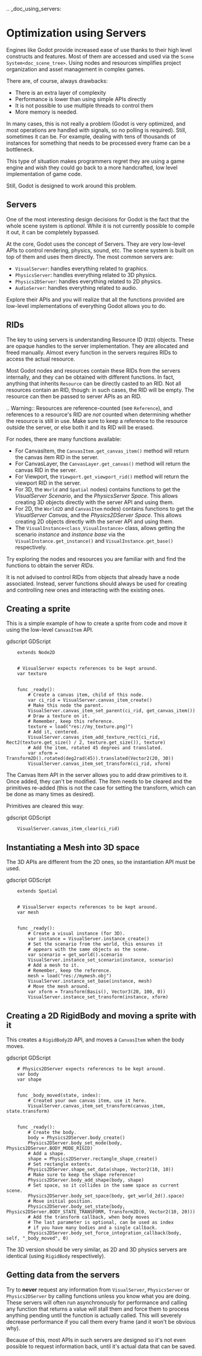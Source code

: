 .. _doc_using_servers:

Optimization using Servers
==========================

Engines like Godot provide increased ease of use thanks to their high level constructs and features.
Most of them are accessed and used via the `Scene System<doc_scene_tree>`. Using nodes and
resources simplifies project organization and asset management in complex games.

There are, of course, always drawbacks:

* There is an extra layer of complexity
* Performance is lower than using simple APIs directly
* It is not possible to use multiple threads to control them
* More memory is needed.

In many cases, this is not really a problem (Godot is very optimized, and most operations are handled
with signals, so no polling is required). Still, sometimes it can be. For example, dealing with
tens of thousands of instances for something that needs to be processed every frame can be a bottleneck.

This type of situation makes programmers regret they are using a game engine and wish they could go
back to a more handcrafted, low level implementation of game code.

Still, Godot is designed to work around this problem.

Servers
-------

One of the most interesting design decisions for Godot is the fact that the whole scene system is
*optional*. While it is not currently possible to compile it out, it can be completely bypassed.

At the core, Godot uses the concept of Servers. They are very low-level APIs to control
rendering, physics, sound, etc. The scene system is built on top of them and uses them directly.
The most common servers are:

* `VisualServer`: handles everything related to graphics.
* `PhysicsServer`: handles everything related to 3D physics.
* `Physics2DServer`: handles everything related to 2D physics.
* `AudioServer`: handles everything related to audio.

Explore their APIs and you will realize that all the functions provided are low-level
implementations of everything Godot allows you to do.

RIDs
----

The key to using servers is understanding Resource ID (`RID`) objects. These are opaque
handles to the server implementation. They are allocated and freed manually. Almost every
function in the servers requires RIDs to access the actual resource.

Most Godot nodes and resources contain these RIDs from the servers internally, and they can
be obtained with different functions. In fact, anything that inherits `Resource`
can be directly casted to an RID. Not all resources contain an RID, though: in such cases, the RID will be empty. The resource can then be passed to server APIs as an RID.

.. Warning::  Resources are reference-counted (see `Reference`), and
              references to a resource's RID are *not* counted when determining whether
              the resource is still in use. Make sure to keep a reference to the resource
              outside the server, or else both it and its RID will be erased.

For nodes, there are many functions available:

* For CanvasItem, the `CanvasItem.get_canvas_item()`
  method will return the canvas item RID in the server.
* For CanvasLayer, the `CanvasLayer.get_canvas()`
  method will return the canvas RID in the server.
* For Viewport, the `Viewport.get_viewport_rid()`
  method will return the viewport RID in the server.
* For 3D, the `World`
  and `Spatial` nodes)
  contains functions to get the *VisualServer Scenario*, and the *PhysicsServer Space*. This
  allows creating 3D objects directly with the server API and using them.
* For 2D, the `World2D`
  and `CanvasItem` nodes)
  contains functions to get the *VisualServer Canvas*, and the *Physics2DServer Space*. This
  allows creating 2D objects directly with the server API and using them.
* The `VisualInstance<class_VisualInstance>` class, allows getting the scenario *instance* and
  *instance base* via the `VisualInstance.get_instance()`
  and `VisualInstance.get_base()` respectively.

Try exploring the nodes and resources you are familiar with and find the functions to obtain the server *RIDs*.

It is not advised to control RIDs from objects that already have a node associated. Instead, server
functions should always be used for creating and controlling new ones and interacting with the existing ones.

Creating a sprite
-----------------

This is a simple example of how to create a sprite from code and move it using the low-level
`CanvasItem` API.

gdscript GDScript


```
    extends Node2D


    # VisualServer expects references to be kept around.
    var texture


    func _ready():
        # Create a canvas item, child of this node.
        var ci_rid = VisualServer.canvas_item_create()
        # Make this node the parent.
        VisualServer.canvas_item_set_parent(ci_rid, get_canvas_item())
        # Draw a texture on it.
        # Remember, keep this reference.
        texture = load("res://my_texture.png)")
        # Add it, centered.
        VisualServer.canvas_item_add_texture_rect(ci_rid, Rect2(texture.get_size() / 2, texture.get_size()), texture)
        # Add the item, rotated 45 degrees and translated.
        var xform = Transform2D().rotated(deg2rad(45)).translated(Vector2(20, 30))
        VisualServer.canvas_item_set_transform(ci_rid, xform)
```

The Canvas Item API in the server allows you to add draw primitives to it. Once added, they can't be modified.
The Item needs to be cleared and the primitives re-added (this is not the case for setting the transform,
which can be done as many times as desired).

Primitives are cleared this way:

gdscript GDScript

```
    VisualServer.canvas_item_clear(ci_rid)
```

Instantiating a Mesh into 3D space
----------------------------------

The 3D APIs are different from the 2D ones, so the instantiation API must be used.

gdscript GDScript

```
    extends Spatial


    # VisualServer expects references to be kept around.
    var mesh


    func _ready():
        # Create a visual instance (for 3D).
        var instance = VisualServer.instance_create()
        # Set the scenario from the world, this ensures it
        # appears with the same objects as the scene.
        var scenario = get_world().scenario
        VisualServer.instance_set_scenario(instance, scenario)
        # Add a mesh to it.
        # Remember, keep the reference.
        mesh = load("res://mymesh.obj")
        VisualServer.instance_set_base(instance, mesh)
        # Move the mesh around.
        var xform = Transform(Basis(), Vector3(20, 100, 0))
        VisualServer.instance_set_transform(instance, xform)
```

Creating a 2D RigidBody and moving a sprite with it
---------------------------------------------------

This creates a `RigidBody2D` API,
and moves a `CanvasItem` when the body moves.

gdscript GDScript

```
    # Physics2DServer expects references to be kept around.
    var body
    var shape


    func _body_moved(state, index):
        # Created your own canvas item, use it here.
        VisualServer.canvas_item_set_transform(canvas_item, state.transform)


    func _ready():
        # Create the body.
        body = Physics2DServer.body_create()
        Physics2DServer.body_set_mode(body, Physics2DServer.BODY_MODE_RIGID)
        # Add a shape.
        shape = Physics2DServer.rectangle_shape_create()
        # Set rectangle extents.
        Physics2DServer.shape_set_data(shape, Vector2(10, 10))
        # Make sure to keep the shape reference!
        Physics2DServer.body_add_shape(body, shape)
        # Set space, so it collides in the same space as current scene.
        Physics2DServer.body_set_space(body, get_world_2d().space)
        # Move initial position.
        Physics2DServer.body_set_state(body, Physics2DServer.BODY_STATE_TRANSFORM, Transform2D(0, Vector2(10, 20)))
        # Add the transform callback, when body moves
        # The last parameter is optional, can be used as index
        # if you have many bodies and a single callback.
        Physics2DServer.body_set_force_integration_callback(body, self, "_body_moved", 0)
```

The 3D version should be very similar, as 2D and 3D physics servers are identical (using
`RigidBody` respectively).

Getting data from the servers
-----------------------------

Try to **never** request any information from `VisualServer`, `PhysicsServer` or `Physics2DServer`
by calling functions unless you know what you are doing. These servers will often run asynchronously
for performance and calling any function that returns a value will stall them and force them to process
anything pending until the function is actually called. This will severely decrease performance if you
call them every frame (and it won't be obvious why).

Because of this, most APIs in such servers are designed so it's not even possible to request information
back, until it's actual data that can be saved.
